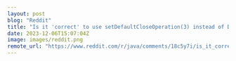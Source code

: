 ```yaml
---
layout: post
blog: "Reddit"
title: "Is it 'correct' to use setDefaultCloseOperation(3) instead of DefaultCloseOperation(JFrame.EXIT_ON_CLOSE)? Do you use it?"
date: 2023-12-06T15:07:04Z
image: images/reddit.png
remote_url: "https://www.reddit.com/r/java/comments/18c5y7i/is_it_correct_to_use_setdefaultcloseoperation3/"
---
```


